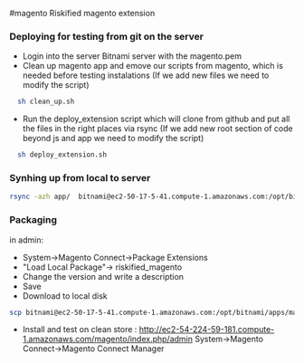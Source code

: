 #magento
Riskified magento extension

### Deploying for testing from git on the server
- Login into the server Bitnami server with the magento.pem
- Clean up magento app and emove our scripts from magento, which is needed before testing instalations (If we add new files we need to modify the script)
 
```sh
  sh clean_up.sh
``` 
- Run the deploy_extension script which will clone from github and put all the files in the right places via rsync
(If we add new root section of code beyond js and app we need to modify the script)
 
```sh
  sh deploy_extension.sh
```

### Synhing up from local to server
```sh
rsync -azh app/  bitnami@ec2-50-17-5-41.compute-1.amazonaws.com:/opt/bitnami/apps/magento/htdocs/app/
```

### Packaging
in admin:

- System->Magento Connect->Package Extensions
- "Load Local Package"-> riskified_magento
- Change the version and write a description
- Save
- Download to local disk

```sh
scp bitnami@ec2-50-17-5-41.compute-1.amazonaws.com:/opt/bitnami/apps/magento/htdocs/var/connect/riskified_magento-1.0.0.tgz ~/Downloads/riskified_magento-1.0.0.tgz 
```

- Install and test on clean store : http://ec2-54-224-59-181.compute-1.amazonaws.com/magento/index.php/admin
System->Magento Connect->Magento Connect Manager
